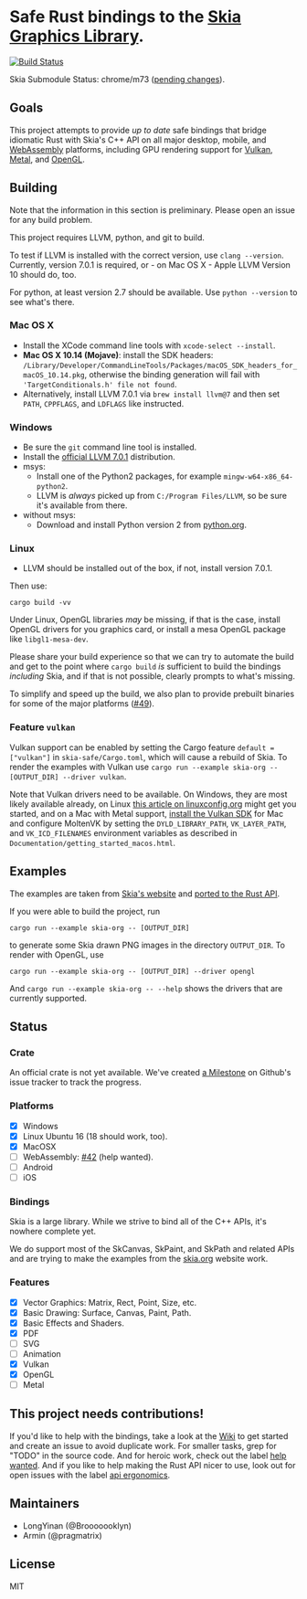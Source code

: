 # Safe Rust bindings to the [Skia Graphics Library](https://skia.org/).

[![Build Status](https://dev.azure.com/pragmatrix-github/rust-skia/_apis/build/status/rust-skia.rust-skia?branchName=master)](https://dev.azure.com/pragmatrix-github/rust-skia/_build/latest?definitionId=2&branchName=master)

Skia Submodule Status: chrome/m73 ([pending changes][skiapending]).

[skiapending]: https://github.com/google/skia/compare/2c36ee834ae04d036363cd3b8f3f33ec65d657f0...chrome/m73

## Goals

This project attempts to provide _up to date_ safe bindings that bridge idiomatic Rust with Skia's C++ API on all major desktop, mobile, and [WebAssembly](https://en.wikipedia.org/wiki/WebAssembly) platforms, including GPU rendering support for [Vulkan](https://en.wikipedia.org/wiki/Vulkan_(API)), [Metal](https://en.wikipedia.org/wiki/Metal_(API)), and [OpenGL](https://en.wikipedia.org/wiki/OpenGL).

## Building

Note that the information in this section is preliminary. Please open an issue for any build problem.

This project requires LLVM, python, and git to build.

To test if LLVM is installed with the correct version, use `clang --version`. Currently, version 7.0.1 is required, or - on Mac OS X - Apple LLVM Version 10 should do, too.

For python, at least version 2.7 should be available. Use `python --version` to see what's there.

### Mac OS X

- Install the XCode command line tools with `xcode-select --install`.
- **Mac OS X 10.14 (Mojave)**: install the SDK headers: `/Library/Developer/CommandLineTools/Packages/macOS_SDK_headers_for_macOS_10.14.pkg`, otherwise the binding generation will fail with `'TargetConditionals.h' file not found`.
- Alternatively, install LLVM 7.0.1 via `brew install llvm@7` and then set `PATH`, `CPPFLAGS`, and `LDFLAGS` like instructed.

### Windows

- Be sure the `git` command line tool is installed.
- Install the [official LLVM 7.0.1](http://releases.llvm.org/download.html) distribution.
- msys:
  - Install one of the Python2 packages, for example `mingw-w64-x86_64-python2`.
  - LLVM is _always_ picked up from `C:/Program Files/LLVM`, so be sure it's available from there.
- without msys:
  - Download and install Python version 2 from [python.org](https://www.python.org/downloads/release/python-2716/).

### Linux

- LLVM should be installed out of the box, if not, install version 7.0.1.

Then use:

`cargo build -vv`

Under Linux, OpenGL libraries _may_ be missing, if that is the case, install OpenGL drivers for you graphics card, or install a mesa OpenGL package like `libgl1-mesa-dev`.

Please share your build experience so that we can try to automate the build and get to the point where `cargo build` _is_ sufficient to build the bindings _including_ Skia, and if that is not possible, clearly prompts to what's missing.

To simplify and speed up the build, we also plan to provide prebuilt binaries for some of the major platforms ([#49](https://github.com/rust-skia/rust-skia/issues/49)).

### Feature `vulkan`

Vulkan support can be enabled by setting the Cargo feature `default = ["vulkan"]` in `skia-safe/Cargo.toml`, which will cause a rebuild of Skia. To render the examples with Vulkan use `cargo run --example skia-org -- [OUTPUT_DIR] --driver vulkan`.

Note that Vulkan drivers need to be available. On Windows, they are most likely available already, on Linux [this article on linuxconfig.org](<https://linuxconfig.org/install-and-test-vulkan-on-linux>) might get you started, and on a Mac with Metal support, [install the Vulkan SDK](<https://vulkan.lunarg.com/sdk/home>) for Mac and configure MoltenVK by setting the `DYLD_LIBRARY_PATH`, `VK_LAYER_PATH`, and `VK_ICD_FILENAMES` environment variables as described in `Documentation/getting_started_macos.html`.

## Examples

The examples are taken from [Skia's website](https://skia.org/) and [ported to the Rust API](skia-safe/examples/skia-org).

If you were able to build the project, run

`cargo run --example skia-org -- [OUTPUT_DIR]` 

to generate some Skia drawn PNG images in the directory `OUTPUT_DIR`. To render with OpenGL, use

`cargo run --example skia-org -- [OUTPUT_DIR] --driver opengl`

And `cargo run --example skia-org -- --help` shows the drivers that are currently supported.

## Status

### Crate

An official crate is not yet available. We've created [a Milestone](https://github.com/rust-skia/rust-skia/milestone/1) on Github's issue tracker to track the progress.

### Platforms

- [x] Windows
- [x] Linux Ubuntu 16 (18 should work, too).
- [x] MacOSX
- [ ] WebAssembly: [#42](https://github.com/rust-skia/rust-skia/pull/42) (help wanted).
- [ ] Android
- [ ] iOS

### Bindings

Skia is a large library. While we strive to bind all of the C++ APIs, it's nowhere complete yet. 

We do support most of the SkCanvas, SkPaint, and SkPath and related APIs and are trying to make the examples from the [skia.org](https://skia.org/) website work.

### Features

- [x] Vector Graphics: Matrix, Rect, Point, Size, etc.
- [x] Basic Drawing: Surface, Canvas, Paint, Path.
- [x] Basic Effects and Shaders.
- [x] PDF
- [ ] SVG
- [ ] Animation
- [x] Vulkan
- [x] OpenGL
- [ ] Metal

## This project needs contributions!

If you'd like to help with the bindings, take a look at the [Wiki](https://github.com/rust-skia/rust-skia/wiki) to get started and create an issue to avoid duplicate work. For smaller tasks, grep for "TODO" in the source code. And for heroic work, check out the label [help wanted](https://github.com/rust-skia/rust-skia/labels/help%20wanted). And if you like to help making the Rust API nicer to use, look out for open issues with the label [api ergonomics](https://github.com/rust-skia/rust-skia/issues?q=is%3Aissue+is%3Aopen+label%3A%22api+ergonomics%22).

## Maintainers

- LongYinan (@Brooooooklyn)
- Armin (@pragmatrix)

## License

MIT

  
